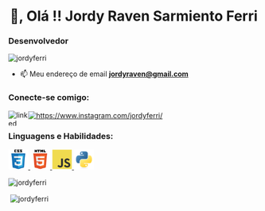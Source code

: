 <h1 align="center">👋, Olá !! Jordy Raven Sarmiento Ferri</h1>
<h3 align="left">Desenvolvedor</h3>

<p align="left"> <img src="https://komarev.com/ghpvc/?username=jordyferri&label=jordyferri&color=0e75b6&style=flat" alt="jordyferri" /> </p>

- 📫 Meu endereço de email **jordyraven@gmail.com**

<h3 align="left">Conecte-se comigo:</h3>
<p align="left">
<a href="https://linkedin.com/in/jordy-raven-sarmiento-ferri-148513229/" target="blank">
  <img align="left" src="https://raw.githubusercontent.com/rahuldkjain/github-profile-readme-generator/master/src/images/icons/Social/linked-in-alt.svg" alt="linked" height="30" width="40" /></a>
<a href="https://instagram.com/jordyferri/" target="blank"><img align="center" src="https://raw.githubusercontent.com/rahuldkjain/github-profile-readme-generator/master/src/images/icons/Social/instagram.svg" alt="https://www.instagram.com/jordyferri/" height="30" width="40" /></a>
</p>

<h3 align="left">Linguagens e Habilidades:</h3>
<p align="left"> <a href="https://www.w3schools.com/css/" target="_blank" rel="noreferrer"> <img src="https://raw.githubusercontent.com/devicons/devicon/master/icons/css3/css3-original-wordmark.svg" alt="css3" width="40" height="40"/> </a> 
  <a href="https://www.w3.org/html/" target="_blank" rel="noreferrer"> <img src="https://raw.githubusercontent.com/devicons/devicon/master/icons/html5/html5-original-wordmark.svg" alt="html5" width="40" height="40"/> </a> 
  <a href="https://developer.mozilla.org/en-US/docs/Web/JavaScript" target="_blank" rel="noreferrer"> <img src="https://raw.githubusercontent.com/devicons/devicon/master/icons/javascript/javascript-original.svg" alt="javascript" width="40" height="40"/> </a> <a href="https://www.python.org" target="_blank" rel="noreferrer"> <img src="https://raw.githubusercontent.com/devicons/devicon/master/icons/python/python-original.svg" alt="python" width="40" height="40"/> </a> </p>

<p><img align="center" src="https://github-readme-stats.vercel.app/api/top-langs?username=jordyferri&show_icons=true&locale=en&layout=compact" alt="jordyferri" /></p>

<p>&nbsp;<img align="center" src="https://github-readme-stats.vercel.app/api?username=jordyferri&show_icons=true&locale=en" alt="jordyferri" /></p>
